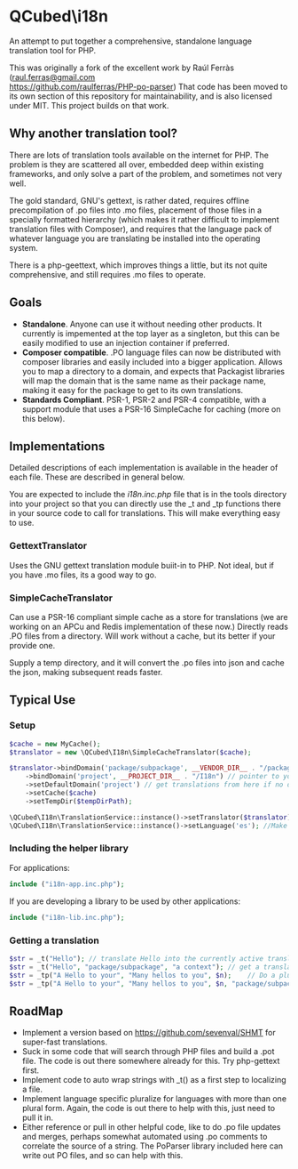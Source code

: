 # QCubed\i18n
An attempt to put together a comprehensive, standalone language translation tool for PHP.

This was originally a fork of the excellent work by Raúl Ferràs (raul.ferras@gmail.com  
https://github.com/raulferras/PHP-po-parser)
That code has been moved to its own section of this repository for maintainability, 
and is also licensed under MIT. This project builds on that work.

## Why another translation tool?
There are lots of translation tools available on the internet for PHP. The problem is they
are scattered all over, embedded deep within existing frameworks, and only solve a part
of the problem, and sometimes not very well.

The gold standard, GNU's gettext, is rather dated, requires offline precompilation of .po
files into .mo files, placement of those files in a specially formatted hierarchy (which
makes it rather difficult to implement translation files with Composer), and requires
that the language pack of whatever language you are translating be installed into the
operating system.

There is a php-geettext, which improves things a little, but its not quite comprehensive, 
and still requires .mo files to operate.

## Goals
- **Standalone**. Anyone can use it without needing other products. It currently is impemented at
the top layer as a singleton, but this can be easily modified to use an injection container if preferred.
- **Composer compatible**. .PO language files can now be distributed with composer libraries
and easily included into a bigger application. 
Allows you to map a directory to a domain, and expects that Packagist libraries
will map the domain that is the same name as their package name, making it easy for the
package to get to its own translations.
- **Standards Compliant**. PSR-1, PSR-2 and PSR-4 compatible, with a support module that uses a
PSR-16 SimpleCache for caching (more on this below).

## Implementations
Detailed descriptions of each implementation is available in the header of each file. 
These are described in general below.

You are expected to include the *i18n.inc.php* file that is in the tools directory into your
project so that you can directly use the _t and _tp functions there in your source code to
call for translations. This will make everything easy to use.

### GettextTranslator
Uses the GNU gettext translation module buiit-in to PHP. Not ideal, but if you have .mo files,
its a good way to go.

### SimpleCacheTranslator
Can use a PSR-16 compliant simple cache as a store for translations (we are working on
an APCu and Redis implementation of these now.) Directly reads .PO files from a
directory. Will work without a cache, but its better if your provide one.

Supply a temp directory, and it will convert the .po files into json and cache the json,
making subsequent reads faster.

## Typical Use
### Setup
```php
$cache = new MyCache();
$translator = new \QCubed\I18n\SimpleCacheTranslator($cache);

$translator->bindDomain('package/subpackage', __VENDOR_DIR__ . "/package/subpackage/I18n") // directory of .po files
	->bindDomain('project', __PROJECT_DIR__ . "/I18n") // pointer to your specific translations
	->setDefaultDomain('project') // get translations from here if no domain is specified
	->setCache($cache)
	->setTempDir($tempDirPath);

\QCubed\I18n\TranslationService::instance()->setTranslator($translator);
\QCubed\I18n\TranslationService::instance()->setLanguage('es'); //Make a particular language the active language.
```

### Including the helper library
For applications:
```php
include ("i18n-app.inc.php");
```

If you are developing a library to be used by other applications:
```php
include ("i18n-lib.inc.php");
```

### Getting a translation
```php
$str = _t("Hello");	// translate Hello into the currently active translation using the default domain (that is, the .po file from your project for the default language)
$str = _t("Hello", "package/subpackage", "a context"); // get a translation using a domain and context
$str = _tp("A Hello to your", "Many hellos to you", $n);	// Do a plural translation based on the integer $n
$str = _tp("A Hello to your", "Many hellos to you", $n, "package/subpackage", "a context");	// Do a plural translation based on the integer $n with domain and context
```

## RoadMap
* Implement a version based on https://github.com/sevenval/SHMT for super-fast translations.
* Suck in some code that will search through PHP files and build a .pot file. The code is out
there somewhere already for this. Try php-gettext first.
* Implement code to auto wrap strings with _t() as a first step to localizing a file.
* Implement language specific pluralize for languages with more than one plural form. Again,
the code is out there to help with this, just need to pull it in.
* Either reference or pull in other helpful code, like to do .po file updates and merges,
perhaps somewhat automated using .po comments to correlate the source of a string. The PoParser library
included here can write out PO files, and so can help with this.
